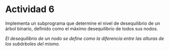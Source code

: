 # Actividad 6
 Implementa un subprograma que determine el nivel de desequilibrio de un árbol binario, definido como el máximo desequilibrio de todos sus nodos. 
 
 _El desequilibrio de un nodo se define como la diferencia entre las alturas de los subárboles del mismo._

